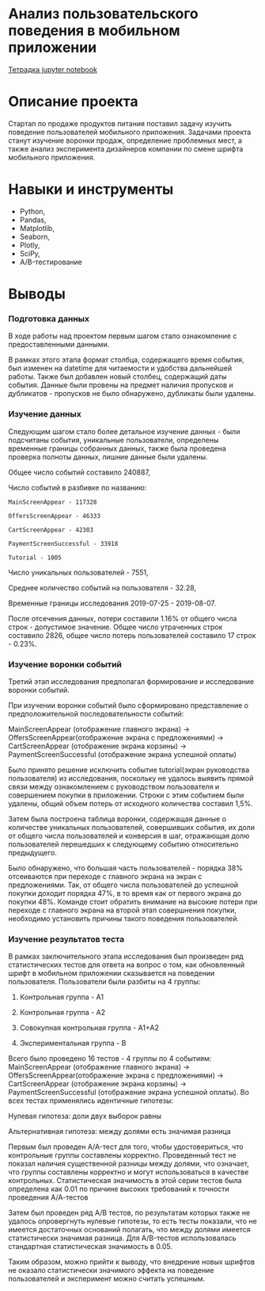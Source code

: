# Анализ пользовательского поведения в мобильном приложении

[Тетрадка jupyter notebook](https://github.com/M-Kamyssov/Portfolio/blob/main/%D0%9F%D1%80%D0%BE%D0%B5%D0%BA%D1%82%202.%20%D0%90%D0%BD%D0%B0%D0%BB%D0%B8%D0%B7%20%D0%BF%D0%BE%D0%BB%D1%8C%D0%B7%D0%BE%D0%B2%D0%B0%D1%82%D0%B5%D0%BB%D1%8C%D1%81%D0%BA%D0%BE%D0%B3%D0%BE%20%D0%BF%D0%BE%D0%B2%D0%B5%D0%B4%D0%B5%D0%BD%D0%B8%D1%8F%20%D0%B2%20%D0%BC%D0%BE%D0%B1%D0%B8%D0%BB%D1%8C%D0%BD%D0%BE%D0%BC%20%D0%BF%D1%80%D0%B8%D0%BB%D0%BE%D0%B6%D0%B5%D0%BD%D0%B8%D0%B8/%D0%90%D0%BD%D0%B0%D0%BB%D0%B8%D0%B7%20%D0%BF%D0%BE%D0%BB%D1%8C%D0%B7%D0%BE%D0%B2%D0%B0%D1%82%D0%B5%D0%BB%D1%8C%D1%81%D0%BA%D0%BE%D0%B3%D0%BE%20%D0%BF%D0%BE%D0%B2%D0%B5%D0%B4%D0%B5%D0%BD%D0%B8%D1%8F%20%D0%B2%20%D0%BC%D0%BE%D0%B1%D0%B8%D0%BB%D1%8C%D0%BD%D0%BE%D0%BC%20%D0%BF%D1%80%D0%B8%D0%BB%D0%BE%D0%B6%D0%B5%D0%BD%D0%B8%D0%B8.ipynb)

# Описание проекта 

Стартап по продаже продуктов питания поставил задачу изучить поведение пользователей мобильного приложения. Задачами проекта станут изучение воронки продаж, определение проблемных мест, а также анализ эксперимента дизайнеров компании по смене шрифта мобильного приложения.

# Навыки и инструменты

- Python,
- Pandas,
- Matplotlib,
- Seaborn,
- Plotly,
- SciPy,
- A/B-тестирование

# Выводы

### Подготовка данных 

В ходе работы над проектом первым шагом стало ознакомление с предоставленными данными. 

В рамках этого этапа формат столбца, содержащего время события, был изменен на datetime для читаемости и удобства дальнейшей работы. Также был добавлен новый столбец, содержащий даты события. Данные были провены на предмет наличия пропусков и дубликатов - пропусков не было обнаружено, дубликаты были удалены.   

### Изучение данных

Следующим шагом стало более детальное изучение данных - были подсчитаны события, уникальные пользователи, определены временные границы собранных данных, также была проведена проверка полноты данных, лишние данные были удалены. 

Общее число событий составило 240887,

Число событий в разбивке по названию:

    MainScreenAppear - 117328

    OffersScreenAppear - 46333

    CartScreenAppear - 42303

    PaymentScreenSuccessful - 33918

    Tutorial - 1005

Число уникальных пользователей - 7551,

Среднее количество событий на пользователя - 32.28,

Временные границы исследования 2019-07-25 - 2019-08-07.

После отсечения данных, потери составили 1.16% от общего числа строк - допустимое значение. Общее число утраченных строк составило 2826,  общее число потерь пользователей составило 17 строк - 0.23%.

### Изучение воронки событий 

Третий этап исследования предполагал формирование и исследование воронки событий. 

При изучении воронки событий было сформировано представление о предположительной последовательности событий:

MainScreenAppear (oтображение главного экрана) -> OffersScreenAppear(отображение экрана с предложениями) -> CartScreenAppear (отображение экрана корзины) -> PaymentScreenSuccessful (отображение экрана успешной оплаты)

Было принято решение исключить событие tutorial(экран руководства пользователя) из исследования, поскольку не удалось выявить прямой связи между ознакомлением с руководством пользователя и совершением покупки в приложении. Строки с этим событием были удалены, общий объем потерь от исходного количества составил 1,5%.

Затем была построена таблица воронки, содержащая данные о количестве уникальных пользователей, совершивших события, их доли от общего числа пользователей и конверсия в шаг, отражающая долю пользователей перешедших к следующему событию относительно предыдущего.

Было обнаружено, что большая часть пользователей - порядка 38% отсеиваются при переходе с главного экрана на экран с предложениями.  Так, от общего числа пользователей до успешной покупки доходит порядка 47%, в то время как от первого экрана до покупки 48%. Команде стоит обратить внимание на высокие потери при переходе с главного экрана на второй этап совершнения покупки, необходимо установить причины такого поведения пользователей. 

### Изучение результатов теста 

В рамках заключительного этапа исследования был произведен ряд статистических тестов для ответа на вопрос о том, как обновленный шрифт в мобильном приложении сказывается на поведении пользователя. Пользователи были разбиты на 4 группы:

1. Контрольная группа - А1

2. Контрольная группа - А2 

3. Совокупная контрольная группа - А1+А2

4. Экспериментальная группа - B 

Всего было проведено 16 тестов - 4 группы по 4 событиям: MainScreenAppear (oтображение главного экрана) -> OffersScreenAppear(отображение экрана с предложениями) -> CartScreenAppear (отображение экрана корзины) -> PaymentScreenSuccessful (отображение экрана успешной оплаты). Во всех тестах применялись идентичные гипотезы: 

Нулевая гипотеза: доли двух выборок равны

Альтернативная гипотеза: между долями есть значимая разница

Первым был проведен A/A-тест для того, чтобы удостовериться, что контрольные группы составлены корректно. Проведенный тест не показал наличия существенной разницы между долями, что означает, что группы составлены корректно и могут использоваться в качестве контрольных. Статистическая значимость в этой серии тестов была определена как 0.01 по причине высоких требований к точности проведения А/А-тестов 

Затем был проведен ряд A/B тестов, по результатам которых также не удалось опровергнуть нулевые гипотезы, то есть тесты показали, что не имеется достаточных оснований полагать, что между долями имеется статистически значимая разница. Для А/B-тестов использовалась стандартная статистическая значимость в 0.05. 

Таким образом, можно прийти к выводу, что внедрение новых шрифтов не оказало статистически значимого эффекта на поведение пользователей и эксперимент можно считать успешным. 
